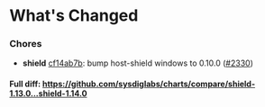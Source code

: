 # What's Changed

### Chores
- **shield** [cf14ab7b](https://github.com/sysdiglabs/charts/commit/cf14ab7b9dbc26cbb86720accbfb116987ae2cc8): bump host-shield windows to 0.10.0 ([#2330](https://github.com/sysdiglabs/charts/issues/2330))
#### Full diff: https://github.com/sysdiglabs/charts/compare/shield-1.13.0...shield-1.14.0
